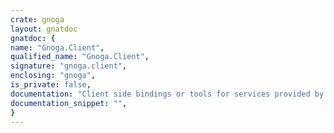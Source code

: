 ```yaml
---
crate: gnoga
layout: gnatdoc
gnatdoc: {
name: "Gnoga.Client",
qualified_name: "Gnoga.Client",
signature: "gnoga.client",
enclosing: "gnoga",
is_private: false,
documentation: "Client side bindings or tools for services provided by the browser",
documentation_snippet: "",
}
---
```

